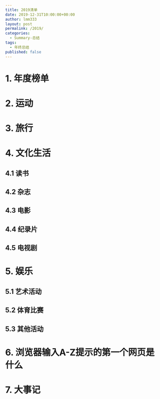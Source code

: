 ```yaml
---
title: 2019清单
date: 2019-12-31T10:00:00+00:00
author: lmm333
layout: post
permalink: /2019/
categories:
  - Summary-总结
tags:
  - 年终总结
published: false
---
```

# 1. 年度榜单

# 2. 运动

# 3. 旅行

# 4. 文化生活
## 4.1 读书
## 4.2 杂志
## 4.3 电影
## 4.4 纪录片
## 4.5 电视剧

# 5. 娱乐
## 5.1 艺术活动
## 5.2 体育比赛
## 5.3 其他活动

# 6. 浏览器输入A-Z提示的第一个网页是什么

# 7. 大事记